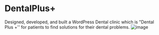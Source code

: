 # DentalPlus+
Designed, developed, and built a WordPress Dental clinic which is "Dental Plus +''  for patients to find solutions for their dental problems.
![image](https://github.com/BeminduJayodha/DentalPlus-/assets/76960054/605dc910-064d-4ead-bd68-59cfeb917d1c)

